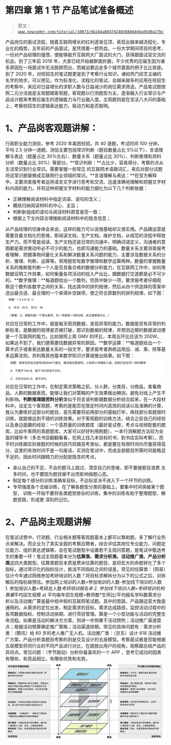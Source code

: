 # 第四章 第 1 节 产品笔试准备概述

> 原文：[`www.nowcoder.com/tutorial/10073/6b244a08474248388464d4ad5d0a27bc`](https://www.nowcoder.com/tutorial/10073/6b244a08474248388464d4ad5d0a27bc)

产品岗位的面试流程，随着互联网增长的红利逐渐见顶，表现出越来越流程化，专业化的趋势。五年前的产品面试，是凭借着一腔热血，一份大学期间项目的思考，一份对产品经理的憧憬，便能够敲开互联网大厂面试的大门，获得跟面试官交流的机会。到了三年前 2018 年，大家已经开始被群面折磨，不少优秀的应届生因为诸多原因在一场面试中无法脱颖而出，而被迫要远走多个城市罢面的例子比比皆是。到了 2020 年，对校招生的笔试题更是到了考察行业知识，诸如热门综艺主编的名字的地步。可以预见，作为标准化、流程化的笔试，会越来越多的应用在校招生的考察中，来应对日益增长的求职人数与日益减少的岗位需求筛选。产品笔试题按照二元分法就是主观题跟客观题，客观题以行测题型为主，逐渐融入行业常识与产品设计题来考察应届生的逻辑能力与行业融入度。主观题则是在宝洁八大问的基础上，考察校招生的逻辑表达能力，驱动力和是否聪明。

# 1、产品岗客观题讲解：

行政职业能力测验，参考 2020 年美团校招，共 40 道题，考试时间 100 分钟，平均 2.5 分钟一道题。测验主要包括常识判断（题目数量占比 5%以下）、言语理解与表达（题量占比 30%左右）、数量关系（题量占比 30%）、判断推理和资料分析（数量占比 30%）等部分。**常识判断：**占比少，容易得分，考察的点从生活常识到行业常识。需要掌握一些常见 的互联网术语跟词汇，来应对部分试题将这常识题替换成互联网行业领域的常识。**言语理解与表达：**在官方解释中，主要测查报考者运用语言文字进行思考和交流、迅速准确地理解和把握文字材料内涵的能力。并将这种把握文字材料的能力细化为以下几个判断依据：

*   正确理解阅读材料中指定词语、语句的含义；
*   概括归纳阅读材料的中心、主旨；
*   判断新组成的语句与阅读材料原意是否一致；
*   根据上下文内容合理推断阅读材料中的隐含信息；

从产品经理的切身体会来说，这样的能力可以说很基础却又很实用。产品跟运营是需要具备文档化的思维，即阅读文档，生产文档，维护文档，从规范的流程中释放生产力。而不管是阅读、生产文档还是日常的沟通中，明确词语定义，沟通者的意图都是需求推动中必不可少的能力，也即沟通能力的基础。数量关系主要测查报考者理解、把握事物间量化关系和解决数量关系问题的能力，主要涉及数据关系的分析、推理、判断、运算等。常用题型有数字推理和数学运算两种。数量的掌握数量关系的推断能判断一个人是否具备合格的数据分析能力，在互联网工作中，如何用数据证明工作效果，如何衡量各项活动的投入产出比，跟数据打交道都是必不可少的。**数字推理：**每道题给出一个数列，但其中缺少一项，要求报考者仔细观察这个数列各数字之间的关系，找出其中的排列规律，然后从四个供选择的答案中选出最合适、最合理的一个来填补空缺项，使之符合原数列的排列规律。如下图：![](img/7cd89a4303ae94d741038ef86449bad6.png)
对应在日常的工作中，就是每天观测数据，发现异常的能力。数据是否有异常的判断标准，是数据的规律是否被打破，那识别数据的规律，并预测近期的数据波动便是一个互联网的能力。比如按照上周 GMV 的环比，本周五环比应该为 200W，如果达不到了，我们便需要找数据异常的原因。**数学运算：**每道题给出一个算术式子或者表达数量关系的一段文字，要求报考者熟练运用加、减、乘、除等基本运算法则，并利用其他基本数学知识计算或推出结果。如下图：![](img/261c575afacc9a34de7489b8b4e96e3e.png)对应在日常的工作中，在制定需求策略之前，分人群，分类目，分商品，查看商品、人群的数据表现，能够让我们对策略的产生效果做出~~预~~测，避免对线上产生不利影响。**判断推理跟资料分析**类似于将言语判断跟数据分析综合起来，在一大段材料中，设定五个客观题，考察的是能否在限定时间内高效的阅读以及准确的计算，我认为要练好这部分的题目，首先需要将前两部分的基础打牢，再找部分真题限时训练，就能够达到不错的训练效果。对于客观题的训练方法，结合之前自己的经验以及身边面霸的经验：一个高质量的训练题库（最好是试卷，考点与视频配套的题库，比如牛客网的真题题库，大家可以好好利用刷题）、一本行测解题方法较为全面的辅导书（多去书店翻翻看看，在网上找几本目标的书，到书店实际考察）。而平时训练跟实际做题的时候的技巧则跟高考类似，都是要在有限时间内尽量获得高分，这里的有效时间不是一句废话，实测在笔试中，完成全部题目所需时间是略显不足的，因此时间跟精力的分配是隐含的考点。

*   承认自己的不足，不会的题马上跳过，清空自己的思维，即不要被题目浪费 太多时间，也不要因为题目做不出而影响做题心态。
*   制定每个部分的训练准确率目标，不达标坚决不进入下一个环节的训练。
*   专项强度各个击破训练，在了解各题型分类的基础上，要集中时间突破某个题型， 训练一开始不要将各类题型掺杂的训练。集中的训练有助于整理题型、解题思路，形成更 深刻的记忆。

# 2、产品岗主观题讲解

在笔试试卷中，行测题、行业相关题等客观题基本上都可以靠刷题，多了解行业热点来解决。而企业为了真实全面的考察应聘者，综合评估其岗位专业能力、问题定位能力、组织表达逻辑等，会在笔试题型中设置若干主观问答题，是笔试中甄选考生的重要一环！笔试主观题基本分为**估算类、需求分析类、活动推广类、产品分析类**这四大类题型。估算类题目本质是费米估算的题目，是将宏大的命题转化了多个指标，通过常识化的指标估计，抵消不同指标之间的误差。常见的估算类：（网易）估计今年通过网络参加考研培训的人数？将目标求解拆分为以下的公式之后，对拆解后的指标做预估。参加网上培训的人数=参加培训的人数-参加线下培训的人数 1\. 参加培训人数=考研总人数*考研培训报名率 2\. 参加线下培训人数=考研培训机构数量*平均招生规模 a) 平均每年招生规模=教师数*生师比/平均报名学科数需求分析以及活动推广算是最中规中矩的互联网笔试题。其中的思路，产品跟运营大致是通用的。从需求的定位出发，制定需求的目标，需求达成路径，监控活动过程中的各项数据指标，控制活动排期、进行项目管理。算是一个小型功能与活动的完整生命流程。如果是活动的解决方方案，则进一步侧重于活动预热；活动推广渠道盘点；根据活动预算确定推广策略；活动渠道排期。常见的具体问题有：需求分析类：（腾讯）给 60 岁的老人推广无人机。活动推广类：（京东）设计 618 活动推广方案。产品分析类题目考察的则是交互设计的五层模型。考察面试者是否能根据五层模型将同行业的不同产品进行对比，在跳脱出用户的视角，观察跟总结产品的异同点。常见问题：（字节跳动）分析你最喜欢的一个 APP ，思考它成功的因素有哪些，和竞品相比，有哪些优势和劣势。![](img/c91676217cb372a9a4ecf837c51b69c8.png)